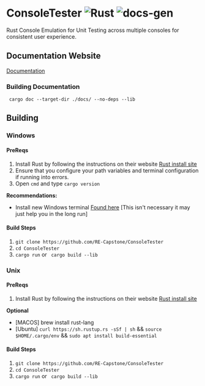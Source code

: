 # ConsoleTester ![Rust](https://github.com/RE-Capstone/ConsoleTester/workflows/Rust/badge.svg) ![docs-gen](https://github.com/RE-Capstone/RustConsoleEmulator/workflows/docs-gen/badge.svg?branch=master)
Rust Console Emulation for Unit Testing across multiple consoles for consistent user experience.

## Documentation Website

[Documentation](https://re-capstone.github.io/ConsoleTester/)

### Building Documentation

` cargo doc --target-dir ./docs/ --no-deps --lib`

## Building

### Windows

#### PreReqs

1. Install Rust by following the instructions on their website [Rust install site](https://www.rust-lang.org/tools/install)
2. Ensure that you configure your path variables and terminal configuration if running into errors.
3. Open ` cmd ` and type ` cargo version `

**Recommendations:**
- Install new Windows terminal [Found here](https://github.com/microsoft/terminal) [This isn't necessary it may just help you in the long run]

#### Build Steps

1. ` git clone https://github.com/RE-Capstone/ConsoleTester `
2. ` cd ConsoleTester `
3. ` cargo run ` or ` cargo build --lib`


### Unix

#### PreReqs

1. Install Rust by following the instructions on their website [Rust install site](https://www.rust-lang.org/tools/install)

**Optional**
- [MACOS] brew install rust-lang
- [Ubuntu] ` curl https://sh.rustup.rs -sSf | sh ` && ` source $HOME/.cargo/env ` && ` sudo apt install build-essential `

#### Build Steps

1. ` git clone https://github.com/RE-Capstone/ConsoleTester `
2. ` cd ConsoleTester `
3. ` cargo run ` or ` cargo build --lib`
